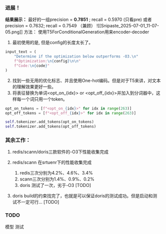 ### 进展！
**结果展示：**
最好的一组precision = **0.7851** ; recall = 0.5970  (只看pre)
或者precision = 0.7632; recall = 0.7549 （兼顾）
![[Snipaste_2025-07-01_11-07-05.png]]
方法：
使用T5ForConditionalGeneration用来encoder-decoder

1. 最初使用的是, 但是config的长度太长了。
```python
input_text = (
    "Determine if the optimization below outperforms -O3.\n"
    f"Optimization:\n{config}\n\n"
    f"Code:\n{code}"
)
```
2. 找到一些无用的优化标志、并且使用One-hot编码。但是对于T5来讲，对文本的理解效果更好一些。
3. 将表征替换为单词<opt_on_{idx}> or <opt_off_{idx}>并加入到分词器中，这样每一个词只用一个token。
```python
opt_on_tokens = [f"<opt_on_{idx}>" for idx in range(263)]
opt_off_tokens = [f"<opt_off_{idx}>" for idx in range(263)]

self.tokenizer.add_tokens(opt_on_tokens)
self.tokenizer.add_tokens(opt_off_tokens)
```


### 其余工作：
1. redis/scann/doris三款软件的-O3下性能收集完成

2. redis/scann 在srtuenr下的性能收集完成
	1. redis三次分别为4.2%、4.6%、3.4%
	2. scann三次分别为1.4%、0.9%、0.2%
	3. doris 测试了一次，劣于-O3 [TODO]

3. doris build的约束找完了，也就是可以保证doris的测试成功。但是启动和测试不一定可行...  [TODO]

### TODO
模型
测试